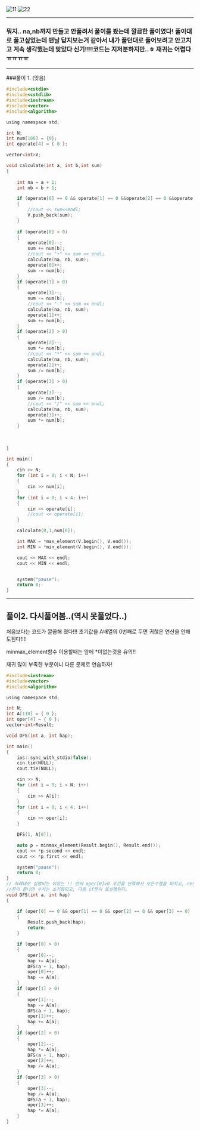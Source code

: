 ![11](https://user-images.githubusercontent.com/29946480/65383735-8df2c600-dd54-11e9-8758-4db08aa7aea9.JPG)
![22](https://user-images.githubusercontent.com/29946480/65383736-8e8b5c80-dd54-11e9-8453-418b05737665.JPG)

------------------------------------------------------------------------------------------------------

### 뭐지.. na,nb까지 만들고 안풀려서 풀이를 봤는데 깔끔한 풀이였다! 풀이대로 풀고싶었는데 맨날 답지보는거 같아서  내가 풀던대로 풀어보려고 안고치고 계속 생각했는데 맞았다 신기!!!!코드는 지저분하지만..ㅎ 재귀는 어렵다ㅠㅠㅠㅠ
-------------------------------------------------------------------------------------------------------

###풀이 1. (맞음)
```c
#include<cstdio>
#include<cstdlib>
#include<iostream>
#include<vector>
#include<algorithm>

using namespace std;

int N;
int num[100] = {0};
int operate[4] = { 0 };

vector<int>V;

void calculate(int a, int b,int sum)
{
	
	int na = a + 1;
	int nb = b + 1;

	if (operate[0] == 0 && operate[1] == 0 &&operate[2] == 0 &&operate[3] == 0)
	{
		//cout << sum<<endl;
		V.push_back(sum);
	}
	
	if (operate[0] > 0)
	{
		operate[0]--;
		sum += num[b];
		//cout << "+" << sum << endl;
		calculate(na, nb, sum);
		operate[0]++;
		sum -= num[b];
	}
	if (operate[1] > 0)
	{
		operate[1]--;
		sum -= num[b];
		//cout << "-" << sum << endl;
		calculate(na, nb, sum);
		operate[1]++;
		sum += num[b];
	}
	if (operate[2] > 0)
	{
		operate[2]--;
		sum *= num[b];
		//cout << "*" << sum << endl;
		calculate(na, nb, sum);
		operate[2]++;
		sum /= num[b];
	}
	if (operate[3] > 0)
	{
		operate[3]--;
		sum /= num[b];
		//cout << "/" << sum << endl;
		calculate(na, nb, sum);
		operate[3]++;
		sum *= num[b];
	}
	
		
	
}

int main()
{
	cin >> N;
	for (int i = 0; i < N; i++)
	{
		cin >> num[i];
	}
	for (int i = 0; i < 4; i++)
	{
		cin >> operate[i];
		//cout << operate[i];
	}

	calculate(0,1,num[0]);

	int MAX = *max_element(V.begin(), V.end());
	int MIN = *min_element(V.begin(), V.end());

	cout << MAX << endl;
	cout << MIN << endl;


	system("pause");
	return 0;
}
```
----------------------------------------------------------------------------------------------------------------------------
## 풀이2. 다시풀어봄..(역시 못풀었다..)

처음보다는 코드가 깔끔해 졌다!!! 초기값을 A배열의 0번째로 두면 귀찮은 연산을 안해도된다!!!!

minmax_element함수 이용할때는 앞에 *이없는것을 유의!!

재귀 많이 부족한 부분이니 다른 문제로 연습하자!


```c
#include<iostream>
#include<vector>
#include<algorithm>

using namespace std;

int N;
int A[110] = { 0 };
int oper[4] = { 0 };
vector<int>Result;

void DFS(int a, int hap);

int main()
{
	ios::sync_with_stdio(false);
	cin.tie(NULL);
	cout.tie(NULL);

	cin >> N;
	for (int i = 0; i < N; i++)
	{
		cin >> A[i];
	}
	for (int i = 0; i < 4; i++)
	{
		cin >> oper[i];
	}

	DFS(1, A[0]);

	auto p = minmax_element(Result.begin(), Result.end());
	cout << *p.second << endl;
	cout << *p.first << endl;

	system("pause");
	return 0;
}
// 차례대로 실행되는 이유는 !! 만약 oper[0]>0 조건을 만족해서 모든수행을 마치고, result를 push하고 완전히 if(oper[0]>0)
//문이 끝나면 수치는 초기화되고, 다음 if문이 또실행된다.
void DFS(int a, int hap)
{

	if (oper[0] == 0 && oper[1] == 0 && oper[2] == 0 && oper[3] == 0)
	{
		Result.push_back(hap);
		return;
	}

	if (oper[0] > 0)
	{
		oper[0]--;
		hap += A[a];
		DFS(a + 1, hap);
		oper[0]++;
		hap -= A[a];
	}
	if (oper[1] > 0)
	{
		oper[1]--;
		hap -= A[a];
		DFS(a + 1, hap);
		oper[1]++;
		hap += A[a];
	}
	if (oper[2] > 0)
	{
		oper[2]--;
		hap *= A[a];
		DFS(a + 1, hap);
		oper[2]++;
		hap /= A[a];
	}
	if (oper[3] > 0)
	{
		oper[3]--;
		hap /= A[a];
		DFS(a + 1, hap);
		oper[3]++;
		hap *= A[a];
	}
}

```
